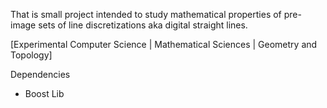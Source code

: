 That is small project intended to study mathematical properties of pre-image sets of line discretizations aka digital straight lines.

[Experimental Computer Science | Mathematical Sciences | Geometry and Topology]

Dependencies

* Boost Lib
